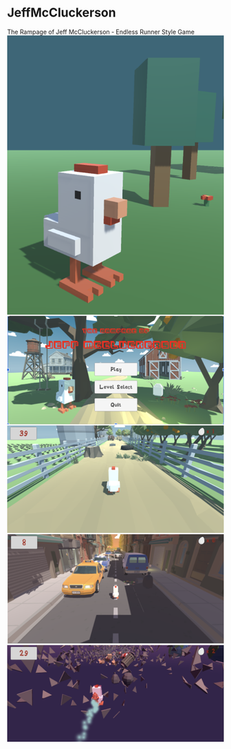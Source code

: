# JeffMcCluckerson
 The Rampage of Jeff McCluckerson - Endless Runner Style Game
 ![](images/opening.png)
 ![](images/menu.png)
 ![](images/level1.png)
 ![](images/level2.png)
 ![](images/level3.png)
 
 
 
 
 

     

